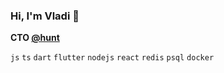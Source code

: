 ### Hi, I'm Vladi 🦥 
**CTO [@hunt](https://github.com/huntapp)**

`js` `ts` `dart` `flutter` `nodejs`
`react` `redis` `psql` `docker` 
